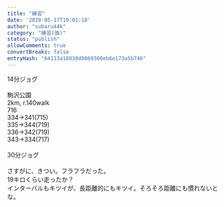 ```yaml
---
title: "練習"
date: '2020-05-17T19:01:18'
author: "subaru44k"
category: "練習(強)"
status: "publish"
allowComments: true
convertBreaks: false
entryHash: "64113a18830d8069360eb6e173a5b746"
---
```

<div>14分ジョグ</div><div><br></div><div>駒沢公園</div><div>2km, r.140walk</div><div>716</div><div>334→341(715)</div><div>335→344(719)</div><div>336→342(719)</div><div>343→334(717)</div><div><br></div>30分ジョグ<div><br></div><div>さすがに、きつい。フラフラだった。</div><div>19キロくらい走ったか&#65311;</div><div>インターバルもキツイが、長距離的にもキツイ。そろそろ距離にも慣れないとな。</div>
